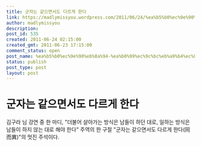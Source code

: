 ```yaml
---
title: 군자는 같으면서도 다르게 한다
link: https://madlymissyou.wordpress.com/2011/06/24/%ea%b5%b0%ec%9e%90%eb%8a%94-%ea%b0%99%ec%9c%bc%eb%a9%b4%ec%84%9c%eb%8f%84-%eb%8b%a4%eb%a5%b4%ea%b2%8c-%ed%95%9c%eb%8b%a4/
author: madlymissyou
description: 
post_id: 535
created: 2011-06-24 02:15:00
created_gmt: 2011-06-23 17:15:00
comment_status: open
post_name: %ea%b5%b0%ec%9e%90%eb%8a%94-%ea%b0%99%ec%9c%bc%eb%a9%b4%ec%84%9c%eb%8f%84-%eb%8b%a4%eb%a5%b4%ea%b2%8c-%ed%95%9c%eb%8b%a4
status: publish
post_type: post
layout: post
---
```


# 군자는 같으면서도 다르게 한다

김구라 님 강연 중 한 마디, "더불어 살아가는 방식은 남들이 하던 대로, 일하는 방식은 남들이 하지 않는 대로 해야 한다" 주역의 한 구절 "군자는 같으면서도 다르게 한다(同而異)"의 멋진 주석이다.